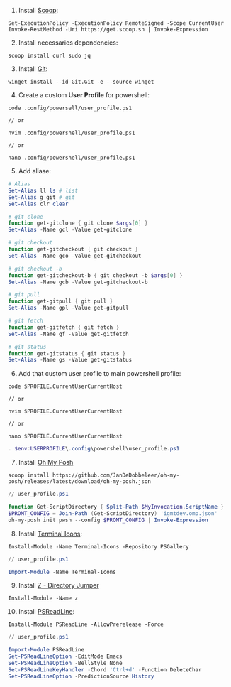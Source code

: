 1. Install [Scoop](https://scoop.sh/#/):
```shell
Set-ExecutionPolicy -ExecutionPolicy RemoteSigned -Scope CurrentUser
Invoke-RestMethod -Uri https://get.scoop.sh | Invoke-Expression
```

2. Install necessaries dependencies:
```shell
scoop install curl sudo jq
```

3. Install [Git](https://git-scm.com/download/win):
```
winget install --id Git.Git -e --source winget
```

4. Create a custom **User Profile** for powershell:
```shell
code .config/powersell/user_profile.ps1

// or

nvim .config/powershell/user_profile.ps1

// or

nano .config/powershell/user_profile.ps1
```

5. Add aliase:
```ps1
# Alias
Set-Alias ll ls # list
Set-Alias g git # git
Set-Alias clr clear

# git clone
function get-gitclone { git clone $args[0] }
Set-Alias -Name gcl -Value get-gitclone

# git checkout
function get-gitcheckout { git checkout }
Set-Alias -Name gco -Value get-gitcheckout

# git checkout -b
function get-gitcheckout-b { git checkout -b $args[0] }
Set-Alias -Name gcb -Value get-gitcheckout-b

# git pull
function get-gitpull { git pull }
Set-Alias -Name gpl -Value get-gitpull

# git fetch
function get-gitfetch { git fetch }
Set-Alias -Name gf -Value get-gitfetch

# git status
function get-gitstatus { git status }
Set-Alias -Name gs -Value get-gitstatus
```

6. Add that custom user profile to main powershell profile:
```shell
code $PROFILE.CurrentUserCurrentHost

// or

nvim $PROFILE.CurrentUserCurrentHost

// or

nano $PROFILE.CurrentUserCurrentHost
```

```ps1
. $env:USERPROFILE\.config\powershell\user_profile.ps1
```

7. Install [Oh My Posh](https://ohmyposh.dev/docs/installation/windows)
```shell
scoop install https://github.com/JanDeDobbeleer/oh-my-posh/releases/latest/download/oh-my-posh.json
```

```ps1
// user_profile.ps1

function Get-ScriptDirectory { Split-Path $MyInvocation.ScriptName }
$PROMT_CONFIG = Join-Path (Get-ScriptDirectory) 'igmtdev.omp.json'
oh-my-posh init pwsh --config $PROMT_CONFIG | Invoke-Expression
```

8. Install [Terminal Icons](https://github.com/devblackops/Terminal-Icons?tab=readme-ov-file#installation):
```shell
Install-Module -Name Terminal-Icons -Repository PSGallery
```

```ps1
// user_profile.ps1

Import-Module -Name Terminal-Icons
```

9. Install [Z - Directory Jumper](https://www.powershellgallery.com/packages/z/1.1.13)
```shell
Install-Module -Name z
```

10. Install [PSReadLine](https://github.com/PowerShell/PSReadLine?tab=readme-ov-file#installation):
```shell
Install-Module PSReadLine -AllowPrerelease -Force
```

```ps1
// user_profile.ps1

Import-Module PSReadLine
Set-PSReadLineOption -EditMode Emacs
Set-PSReadLineOption -BellStyle None
Set-PSReadLineKeyHandler -Chord 'Ctrl+d' -Function DeleteChar
Set-PSReadLineOption -PredictionSource History
```
